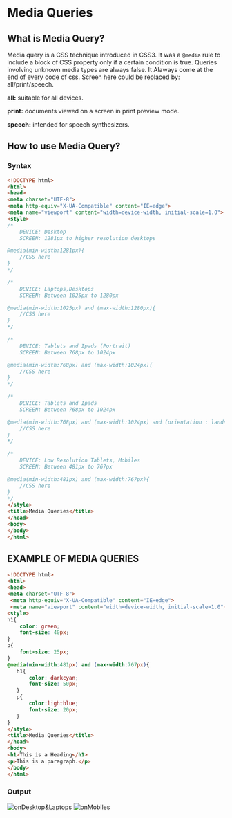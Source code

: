 # Media Queries

## What is Media Query?

 Media query is a CSS technique introduced in CSS3. It was a `@media` rule to include a block of CSS property only if a certain condition is true. Queries involving unknown media types are always false. It Alaways come at the end of every code of css. Screen here could be replaced by: all/print/speech.

**all:** suitable for all devices.

**print:** documents viewed on a screen in print preview mode. 

**speech:** intended for speech synthesizers.

## How to use Media Query?

### Syntax
```html
<!DOCTYPE html>
<html>
<head>
<meta charset="UTF-8">
<meta http-equiv="X-UA-Compatible" content="IE=edge">
<meta name="viewport" content="width=device-width, initial-scale=1.0">
<style>
/* 
    DEVICE: Desktop
    SCREEN: 1281px to higher resolution desktops  

@media(min-width:1281px){
    //CSS here
}
*/

/* 
    DEVICE: Laptops,Desktops
    SCREEN: Between 1025px to 1280px

@media(min-width:1025px) and (max-width:1280px){
    //CSS here
}
*/

/* 
    DEVICE: Tablets and Ipads (Portrait)
    SCREEN: Between 768px to 1024px

@media(min-width:768px) and (max-width:1024px){
    //CSS here
}
*/

/* 
    DEVICE: Tablets and Ipads 
    SCREEN: Between 768px to 1024px

@media(min-width:768px) and (max-width:1024px) and (orientation : landscape )  {
    //CSS here
}
*/

/* 
    DEVICE: Low Resolution Tablets, Mobiles 
    SCREEN: Between 481px to 767px

@media(min-width:481px) and (max-width:767px){
    //CSS here
}
*/
</style>
<title>Media Queries</title>
</head>
<body>
</body>
</html>
```

## EXAMPLE OF MEDIA QUERIES
```html
<!DOCTYPE html>
<html>
<head>
<meta charset="UTF-8">
 <meta http-equiv="X-UA-Compatible" content="IE=edge">
 <meta name="viewport" content="width=device-width, initial-scale=1.0">
<style>
h1{
    color: green;
    font-size: 40px;
}
p{
    font-size: 25px;
}
@media(min-width:481px) and (max-width:767px){
   h1{
       color: darkcyan;
       font-size: 50px;
   }
   p{
       color:lightblue;
       font-size: 20px;
   }
}
</style>
<title>Media Queries</title>
</head>
<body>
<h1>This is a Heading</h1>
<p>This is a paragraph.</p>
</body>
</html>
```

### Output
![onDesktop&Laptops](https://mediaquery--samimunir2002.repl.co/onDesktops&Laptops.png)
![onMobiles](https://mediaquery--samimunir2002.repl.co/onMobiles.png)

